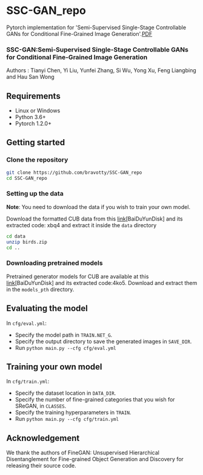 # SSC-GAN_repo
Pytorch implementation for 'Semi-Supervised Single-Stage Controllable GANs for Conditional Fine-Grained Image Generation'.[PDF](https://openaccess.thecvf.com/content/ICCV2021/papers/Chen_Semi-Supervised_Single-Stage_Controllable_GANs_for_Conditional_Fine-Grained_Image_Generation_ICCV_2021_paper.pdf)


### SSC-GAN:Semi-Supervised Single-Stage Controllable GANs for Conditional Fine-Grained Image Generation
Authors : Tianyi Chen, Yi Liu, Yunfei Zhang, Si Wu, Yong Xu, Feng Liangbing and Hau San Wong

## Requirements
- Linux or Windows 
- Python 3.6+
- Pytorch 1.2.0+

## Getting started
### Clone the repository
```bash
git clone https://github.com/bravotty/SSC-GAN_repo
cd SSC-GAN_repo
```
### Setting up the data
**Note**: You need to download the data if you wish to train your own model.

Download the formatted CUB data from this [link](https://pan.baidu.com/s/1oEHcskg74FGZG9A2TuWavA)[BaiDuYunDisk] and its extracted code: xbq4 and extract it inside the `data` directory
```bash
cd data
unzip birds.zip
cd ..
```

### Downloading pretrained models
Pretrained generator models for CUB are available at this [link](https://pan.baidu.com/s/1Skzwv7e8IK8KaKpShQSxXQ)[BaiDuYunDisk] and its extracted code:4ko5. Download and extract them in the `models_pth` directory.

## Evaluating the model
In `cfg/eval.yml`:
- Specify the model path in `TRAIN.NET_G`.
- Specify the output directory to save the generated images in `SAVE_DIR`. 
- Run `python main.py --cfg cfg/eval.yml`

## Training your own model
In `cfg/train.yml`:
- Specify the dataset location in `DATA_DIR`.
- Specify the number of fine-grained categories that you wish for SReGAN, in `CLASSES`.
- Specify the training hyperparameters in `TRAIN`.
- Run `python main.py --cfg cfg/train.yml`

## Acknowledgement
We thank the authors of FineGAN: Unsupervised Hierarchical Disentanglement for Fine-grained Object Generation and Discovery for releasing their source code.

